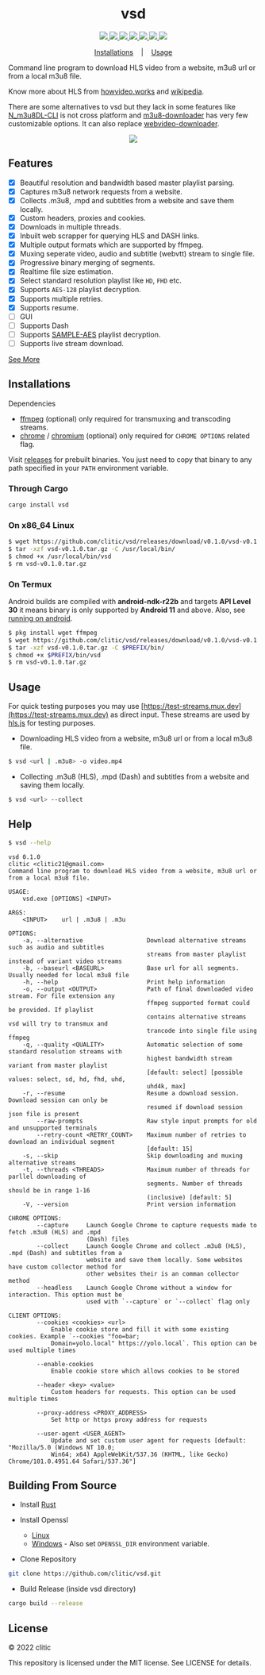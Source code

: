 <h1 align="center">vsd</h1>

<p align="center">
  <a href="https://github.com/clitic/vsd">
    <img src="https://img.shields.io/github/downloads/clitic/vsd/total?logo=github&style=flat-square">
  </a>
  <a href="https://crates.io/crates/vsd">
    <img src="https://img.shields.io/crates/d/vsd?logo=rust&style=flat-square">
  </a>
  <a href="https://crates.io/crates/vsd">
    <img src="https://img.shields.io/crates/v/vsd?style=flat-square">
  </a>
  <a href="https://docs.rs/vsd/latest/vsd">
    <img src="https://img.shields.io/docsrs/vsd?logo=docsdotrs&style=flat-square">
  </a>
  <a href="https://github.com/clitic/vsd">
    <img src="https://img.shields.io/github/license/clitic/vsd?style=flat-square">
  </a>
  <a href="https://github.com/clitic/vsd">
    <img src="https://img.shields.io/github/repo-size/clitic/vsd?logo=github&style=flat-square">
  </a>
  <a href="https://github.com/clitic/vsd">
    <img src="https://img.shields.io/tokei/lines/github/clitic/vsd?style=flat-square">
  </a>
</p>

<p align="center">
  <a href="#Installations">Installations</a>
  &nbsp;&nbsp;&nbsp;|&nbsp;&nbsp;&nbsp;
  <a href="#Usage">Usage</a>
</p>

Command line program to download HLS video from a website, m3u8 url or from a local m3u8 file.

Know more about HLS from [howvideo.works](https://howvideo.works) and 
[wikipedia](https://en.wikipedia.org/wiki/M3U).

There are some alternatives to vsd but they lack in some features like [N_m3u8DL-CLI](https://github.com/nilaoda/N_m3u8DL-CLI) is not cross platform and [m3u8-downloader](https://github.com/llychao/m3u8-downloader) has very few customizable options. It can also replace [webvideo-downloader](https://github.com/jaysonlong/webvideo-downloader).

<p align="center">
  <img src="https://github.com/clitic/vsd/blob/main/images/showcase.png">
</p>

## Features

- [x] Beautiful resolution and bandwidth based master playlist parsing.
- [x] Captures m3u8 network requests from a website.
- [x] Collects .m3u8, .mpd and subtitles from a website and save them locally.
- [x] Custom headers, proxies and cookies.
- [x] Downloads in multiple threads.
- [x] Inbuilt web scrapper for querying HLS and DASH links.
- [x] Multiple output formats which are supported by ffmpeg.
- [x] Muxing seperate video, audio and subtitle (webvtt) stream to single file.
- [x] Progressive binary merging of segments.
- [x] Realtime file size estimation.
- [x] Select standard resolution playlist like `HD`, `FHD` etc.
- [x] Supports `AES-128` playlist decryption.
- [x] Supports multiple retries.
- [x] Supports resume.
- [ ] GUI
- [ ] Supports Dash
- [ ] Supports [SAMPLE-AES](https://datatracker.ietf.org/doc/html/rfc8216#section-4.3.2.4) playlist decryption.
- [ ] Supports live stream download.

<a href="#Help">See More</a>

## Installations

Dependencies

- [ffmpeg](https://www.ffmpeg.org/download.html) (optional) only required for transmuxing and transcoding streams.
- [chrome](https://www.google.com/chrome) / [chromium](https://www.chromium.org/getting-involved/download-chromium/) (optional) only required for `CHROME OPTIONS` related flag. 

Visit [releases](https://github.com/clitic/vsd/releases) for prebuilt binaries. You just need to copy that binary to any path specified in your `PATH` environment variable.

### Through Cargo

```bash
cargo install vsd
```

### On x86_64 Linux

```bash
$ wget https://github.com/clitic/vsd/releases/download/v0.1.0/vsd-v0.1.0-x86_64-unknown-linux-musl.tar.gz -O vsd-v0.1.0.tar.gz
$ tar -xzf vsd-v0.1.0.tar.gz -C /usr/local/bin/
$ chmod +x /usr/local/bin/vsd
$ rm vsd-v0.1.0.tar.gz
```

### On Termux

Android builds are compiled with **android-ndk-r22b** and targets **API Level 30** it means binary is only supported by **Android 11** and above. Also, see [running on android](https://github.com/clitic/vsd/blob/main/docs-running-on-android).

```bash
$ pkg install wget ffmpeg
$ wget https://github.com/clitic/vsd/releases/download/v0.1.0/vsd-v0.1.0-aarch64-linux-android.tar.gz -O vsd-v0.1.0.tar.gz
$ tar -xzf vsd-v0.1.0.tar.gz -C $PREFIX/bin/
$ chmod +x $PREFIX/bin/vsd
$ rm vsd-v0.1.0.tar.gz
```

## Usage

For quick testing purposes you may use [https://test-streams.mux.dev](https://test-streams.mux.dev) as direct input. These streams are used by [hls.js](https://github.com/video-dev/hls.js) for testing purposes.

- Downloading HLS video from a website, m3u8 url or from a local m3u8 file.

```bash
$ vsd <url | .m3u8> -o video.mp4
```

- Collecting .m3u8 (HLS), .mpd (Dash) and subtitles from a website and saving them locally.

```bash
$ vsd <url> --collect
```

## Help

```bash
$ vsd --help
```

```
vsd 0.1.0
clitic <clitic21@gmail.com>
Command line program to download HLS video from a website, m3u8 url or from a local m3u8 file.

USAGE:
    vsd.exe [OPTIONS] <INPUT>

ARGS:
    <INPUT>    url | .m3u8 | .m3u

OPTIONS:
    -a, --alternative                  Download alternative streams such as audio and subtitles
                                       streams from master playlist instead of variant video streams
    -b, --baseurl <BASEURL>            Base url for all segments. Usually needed for local m3u8 file
    -h, --help                         Print help information
    -o, --output <OUTPUT>              Path of final downloaded video stream. For file extension any
                                       ffmpeg supported format could be provided. If playlist
                                       contains alternative streams vsd will try to transmux and
                                       trancode into single file using ffmpeg
    -q, --quality <QUALITY>            Automatic selection of some standard resolution streams with
                                       highest bandwidth stream variant from master playlist
                                       [default: select] [possible values: select, sd, hd, fhd, uhd,
                                       uhd4k, max]
    -r, --resume                       Resume a download session. Download session can only be
                                       resumed if download session json file is present
        --raw-prompts                  Raw style input prompts for old and unsupported terminals
        --retry-count <RETRY_COUNT>    Maximum number of retries to download an individual segment
                                       [default: 15]
    -s, --skip                         Skip downloading and muxing alternative streams
    -t, --threads <THREADS>            Maximum number of threads for parllel downloading of
                                       segments. Number of threads should be in range 1-16
                                       (inclusive) [default: 5]
    -V, --version                      Print version information

CHROME OPTIONS:
        --capture     Launch Google Chrome to capture requests made to fetch .m3u8 (HLS) and .mpd
                      (Dash) files
        --collect     Launch Google Chrome and collect .m3u8 (HLS), .mpd (Dash) and subtitles from a
                      website and save them locally. Some websites have custom collector method for
                      other websites their is an comman collector method
        --headless    Launch Google Chrome without a window for interaction. This option must be
                      used with `--capture` or `--collect` flag only

CLIENT OPTIONS:
        --cookies <cookies> <url>
            Enable cookie store and fill it with some existing cookies. Example `--cookies "foo=bar;
            Domain=yolo.local" https://yolo.local`. This option can be used multiple times

        --enable-cookies
            Enable cookie store which allows cookies to be stored

        --header <key> <value>
            Custom headers for requests. This option can be used multiple times

        --proxy-address <PROXY_ADDRESS>
            Set http or https proxy address for requests

        --user-agent <USER_AGENT>
            Update and set custom user agent for requests [default: "Mozilla/5.0 (Windows NT 10.0;
            Win64; x64) AppleWebKit/537.36 (KHTML, like Gecko) Chrome/101.0.4951.64 Safari/537.36"]
```

## Building From Source

- Install [Rust](https://www.rust-lang.org)

- Install Openssl
    - [Linux](https://docs.rs/openssl/latest/openssl/#automatic)
    - [Windows](https://wiki.openssl.org/index.php/Binaries) - Also set `OPENSSL_DIR` environment variable.

- Clone Repository

```bash
git clone https://github.com/clitic/vsd.git
```

- Build Release (inside vsd directory)

```bash
cargo build --release
```

## License

&copy; 2022 clitic

This repository is licensed under the MIT license. See LICENSE for details.